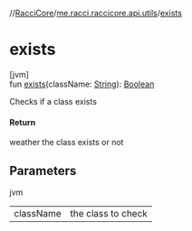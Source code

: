 //[RacciCore](../../index.md)/[me.racci.raccicore.api.utils](index.md)/[exists](exists.md)

# exists

[jvm]\
fun [exists](exists.md)(className: [String](https://kotlinlang.org/api/latest/jvm/stdlib/kotlin/-string/index.html)): [Boolean](https://kotlinlang.org/api/latest/jvm/stdlib/kotlin/-boolean/index.html)

Checks if a class exists

#### Return

weather the class exists or not

## Parameters

jvm

| | |
|---|---|
| className | the class to check |
